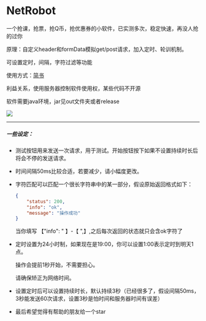 # NetRobot

一个抢课，抢票，抢Q币，抢优惠券的小软件，已实测多次，稳定快速，再没人抢的过你

原理：自定义header和formData模拟get/post请求，加入定时、轮训机制。

可设置定时，间隔，字符过滤等功能

使用方式：[简书](https://www.jianshu.com/p/465d7c5f73c8)

利益关系，使用服务器控制软件使用权，某些代码不开源

软件需要java环境，jar见out文件夹或者release

<img src="https://github.com/Zzzia/NetRobot/blob/master/screenshot/netrobot.png">

------

##### 一些设定：

- 测试按钮用来发送一次请求，用于测试。开始按钮按下如果不设置持续时长后将会不停的发送请求。

- 时间间隔50ms比较合适，若要减少，请小幅度更改。

- 字符匹配可以匹配一个很长字符串中的某一部分，假设原始返回格式如下：

  ```json
  {
      "status": 200,
      "info": "ok",
      "message": "操作成功"
  }
  ```

  当你填写 【"info": " 】-【 ",】,之后每次返回的状态就只会含ok字符了

- 定时设置为24小时制，如果现在是19:00，你可以设置1:00表示定时到明天1点。

  操作会提前1秒开始，不需要担心。

  请确保矫正为网络时间。

- 设置定时后可以设置持续时长，默认持续3秒（已经很多了，假设间隔50ms，3秒能发送60次请求，设置3秒是怕时间和服务器时间有误差）

- 最后希望觉得有帮助的朋友给一个star
